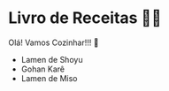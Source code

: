 # Livro de Receitas 👨‍🍳

Olá! Vamos Cozinhar!!! :clap:

- Lamen de Shoyu
- Gohan Karê
- Lamen de Miso